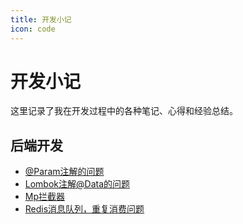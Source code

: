```yaml
---
title: 开发小记
icon: code
---
```


# 开发小记

这里记录了我在开发过程中的各种笔记、心得和经验总结。

## 后端开发
- [@Param注解的问题](./backend/@Param注解的问题.md)
- [Lombok注解@Data的问题](./backend/Lombok注解@Data的问题.md)
- [Mp拦截器](./backend/Mp拦截器.md)
- [Redis消息队列，重复消费问题](./backend/Redis消息队列，重复消费问题.md)
